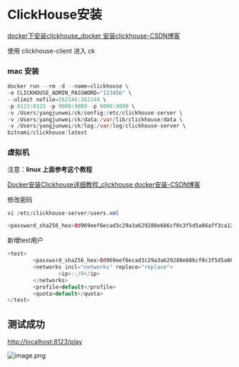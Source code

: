 # ClickHouse安装

[docker下安装clickhouse_docker 安装clickhouse-CSDN博客](https://blog.csdn.net/qq_20042935/article/details/132554426)

使用 clickhouse-client 进入 ck

### mac 安装

```java
docker run --rm -d --name=clickhouse \
-e CLICKHOUSE_ADMIN_PASSWORD="123456" \
--ulimit nofile=262144:262144 \
-p 8123:8123 -p 9009:9009 -p 9090:9000 \
-v /Users/yangjunwei/ck/config:/etc/clickhouse-server \
-v /Users/yangjunwei/ck/data:/var/lib/clickhouse/data \
-v /Users/yangjunwei/ck/log:/var/log/clickhouse-server \
bitnami/clickhouse:latest
```

### 虚拟机

注意：**linux 上面参考这个教程**

[Docker安装Clickhouse详细教程_clickhouse docker安装-CSDN博客](https://blog.csdn.net/wangwenzhe222/article/details/135833222)

修改密码

```java
vi /etc/clickhouse-server/users.xml
```

```java
<password_sha256_hex>8d969eef6ecad3c29a3a629280e686cf0c3f5d5a86aff3ca12020c923adc6c92</password_sha256_hex>
```

新增test用户

```java
<test>
		<password_sha256_hex>8d969eef6ecad3c29a3a629280e686cf0c3f5d5a86aff3ca12020c923adc6c92</password_sha256_hex>
		<networks incl="networks" replace="replace">
				<ip>::/0</ip>
		</networks>
		<profile>default</profile>
		<quota>default</quota>
</test>
```

## 测试成功

[http://localhost:8123/play](http://localhost:8123/play)

![image.png](https://s2.loli.net/2025/07/14/KFLg6jfzywNAhX3.png)